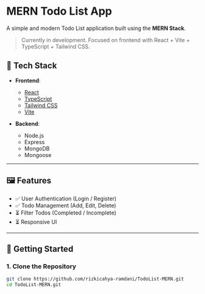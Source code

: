 # MERN Todo List App

A simple and modern Todo List application built using the **MERN Stack**.

> Currently in development. Focused on frontend with React + Vite + TypeScript + Tailwind CSS.

## 🔧 Tech Stack

- **Frontend**:
    - [React](https://reactjs.org/)
    - [TypeScript](https://www.typescriptlang.org/)
    - [Tailwind CSS](https://tailwindcss.com/)
    - [Vite](https://vitejs.dev/)

- **Backend**:
    - Node.js
    - Express
    - MongoDB
    - Mongoose

---

## 🖼️ Features

- ✅ User Authentication (Login / Register)
- ✅ Todo Management (Add, Edit, Delete)
- ⏳ Filter Todos (Completed / Incomplete)
- ⏳ Responsive UI

---

## 🚀 Getting Started

### 1. Clone the Repository
```bash
git clone https://github.com/rizkicahya-ramdani/TodoList-MERN.git
cd TodoList-MERN.git
